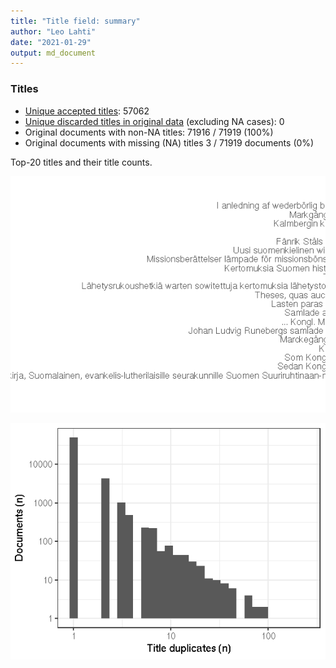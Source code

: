 ```yaml
---
title: "Title field: summary"
author: "Leo Lahti"
date: "2021-01-29"
output: md_document
---
```



### Titles

 * [Unique accepted titles](output.tables/title_accepted.csv): 57062
 * [Unique discarded titles in original data](output.tables/title_discarded.csv) (excluding NA cases): 0 
 * Original documents with non-NA titles: 71916 / 71919 (100%)
 * Original documents with missing (NA) titles 3 / 71919 documents (0%) 

Top-20 titles and their title counts.

![plot of chunk summarytitle](figure/summarytitle-1.png)



![plot of chunk uniquetitles](figure/uniquetitles-1.png)




